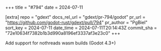 +++
title = "#794"
date = 2024-07-11

[extra]
repo = "gdext"
docs_rel_url = "gdext/pr-794/godot"
pr_url = "https://github.com/godot-rust/gdext/pull/794"
pr_author = "PgBiel"
sort_key = 2024-07-11
date_time = 2024-07-11T20:14:43Z
commit_sha = "72e10634f7382b1b3d990a8196ef3337af3e23c0"
+++

Add support for nothreads wasm builds (Godot 4.3+)
